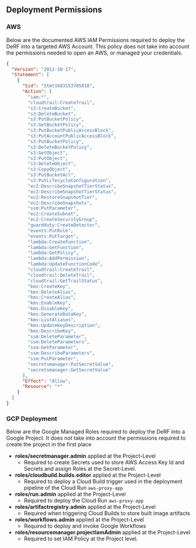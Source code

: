 ## Deployment Permissions

### AWS
Below are the documented AWS IAM Permissions required to deploy the DeRF into a targeted AWS Account.  This policy does not take into account the permissions needed to open an AWS, or managed your credentials.

```json
{
  "Version": "2012-10-17",
  "Statement": [
    {
      "Sid": "Stmt1683153705818",
      "Action": [
        "iam:*",
        "cloudtrail:CreateTrail",
        "s3:CreateBucket",
        "s3:DeleteBucket",
        "s3:PutBucketPolicy",
        "s3:GetBucketPolicy",
        "s3:PutBucketPublicAccessBlock",
        "s3:PutAccountPublicAccessBlock",
        "s3:PutBucketPolicy",
        "s3:DeleteBucketPolicy",
        "s3:GetObject",
        "s3:PutObject",
        "s3:DeleteObject",
        "s3:CopyObject",
        "s3:PutBucketAcl",
        "s3:PutLifecycleConfiguration",
        "ec2:DescribeSnapshotTierStatus",
        "ec2:DescribeSnapshotTierStatus",
        "ec2:RestoreSnapshotTier",
        "ec2:DescribeSnapshots",
        "ssm:PutParameter",
        "ec2:CreateSubnet",
        "ec2:CreateSecurityGroup",
        "guardduty:CreateDetector",
        "events:PutRule",
        "events:PutTarget",
        "lambda:CreateFunction",
        "lambda:GetFunction",
        "lambda:GetPolicy",
        "lambda:AddPermission",
        "lambda:UpdateFunctionCode",
        "cloudtrail:CreateTrail",
        "cloudtrail:DeleteTrail",
        "cloudtrail:GetTrailStatus",
        "kms:CreateKey",
        "kms:DeleteAlias",
        "kms:CreateAlias",
        "kms:EnableKey",
        "kms:DisableKey",
        "kms:GenerateDataKey",
        "kms:ListAliases",
        "kms:UpdateKeyDescription",
        "kms:DescribeKey",
        "ssm:DeleteParameter",
        "ssm:DeleteParameters",
        "ssm:GetParameter",
        "ssm:DescribeParameters",
        "ssm:PutParameter",
        "secretsmanager:PutSecretValue",
        "secretsmanager:GetSecretValue"
      ],
      "Effect": "Allow",
      "Resource": "*"
    }
  ]
}

```


### GCP Deployment
Below are the Google Managed Roles required to deploy the DeRF into a Google Project.  It does not take into account the permissions required to create the project in the first place

- **roles/secretmanager.admin** applied at the Project-Level
    - Required to create Secrets used to store AWS Access Key Id and Secrets and assign Roles at the Secret-Level.
- **roles/cloudbuild.builds.editor** applied at the Project-Level
    - Required to deploy a Cloud Build trigger used in the deployment pipeline of the Cloud Run `aws-proxy-app`
- **roles/run.admin** applied at the Project-Level
    - Required to deploy the Cloud Run `aws-proxy-app`
- **roles/artifactregistry.admin** applied at the Project-Level
    - Required when triggering Cloud Builds to store built image artifacts
- **roles/workflows.admin** applied at the Project-Level
    - Required to deploy and invoke Google Workflows
- **roles/resourcemanager.projectIamAdmin** applied at the Project-Level
    - Required to set IAM Policy at the Project level.




